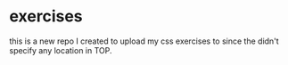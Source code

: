 # exercises
this is a new repo I created to upload my css exercises to 
since the didn't specify any location in TOP.
